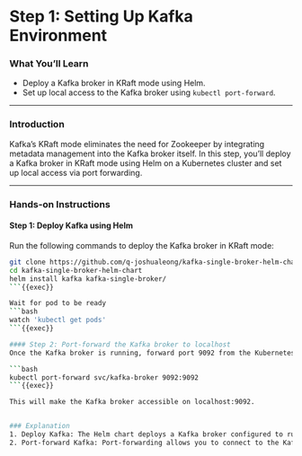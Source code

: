 # Step 1: Setting Up Kafka Environment

### What You’ll Learn
- Deploy a Kafka broker in KRaft mode using Helm.
- Set up local access to the Kafka broker using `kubectl port-forward`.

---

### Introduction
Kafka’s KRaft mode eliminates the need for Zookeeper by integrating metadata management into the Kafka broker itself. In this step, you’ll deploy a Kafka broker in KRaft mode using Helm on a Kubernetes cluster and set up local access via port forwarding.

---

### Hands-on Instructions

#### Step 1: Deploy Kafka using Helm
Run the following commands to deploy the Kafka broker in KRaft mode:

```bash
git clone https://github.com/q-joshualeong/kafka-single-broker-helm-chart.git
cd kafka-single-broker-helm-chart
helm install kafka kafka-single-broker/
```{{exec}}

Wait for pod to be ready
```bash
watch 'kubectl get pods'
```{{exec}}

#### Step 2: Port-forward the Kafka broker to localhost
Once the Kafka broker is running, forward port 9092 from the Kubernetes cluster to your local machine:

```bash
kubectl port-forward svc/kafka-broker 9092:9092
```{{exec}}

This will make the Kafka broker accessible on localhost:9092.


### Explanation
1. Deploy Kafka: The Helm chart deploys a Kafka broker configured to run in KRaft mode.
2. Port-forward Kafka: Port-forwarding allows you to connect to the Kafka broker from your local machine using the Kafka CLI tools.